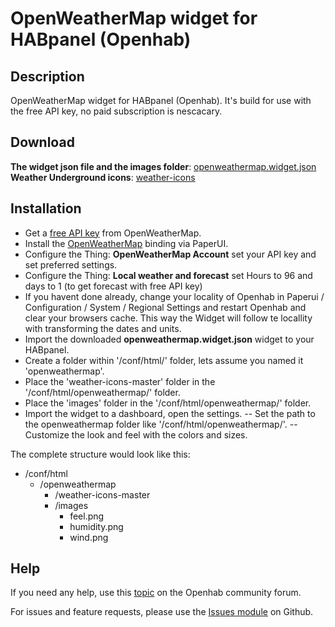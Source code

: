 # OpenWeatherMap widget for HABpanel (Openhab)

## Description
OpenWeatherMap widget for HABpanel (Openhab). It's build for use with the free API key, no paid subscription is nescacary.

## Download
**The widget json file and the images folder**: [openweathermap.widget.json](https://github.com/BasvanH/habpanel-widget-openweathermap)
**Weather Underground icons**: [weather-icons](https://erikflowers.github.io/weather-icons/)

## Installation
- Get a [free API key](https://openweathermap.org/api) from OpenWeatherMap.
- Install the [OpenWeatherMap](https://www.openhab.org/addons/bindings/openweathermap/) binding via PaperUI.
- Configure the Thing: **OpenWeatherMap Account** set your API key and set preferred settings.
- Configure the Thing: **Local weather and forecast** set Hours to 96 and days to 1 (to get forecast with free API key)
- If you havent done already, change your locality of Openhab in Paperui / Configuration / System / Regional Settings and restart Openhab and clear your browsers cache. This way the Widget will follow te locallity with transforming the dates and units.
- Import the downloaded **openweathermap.widget.json** widget to your HABpanel.
- Create a folder within '/conf/html/' folder, lets assume you named it 'openweathermap'.
- Place the 'weather-icons-master' folder in the '/conf/html/openweathermap/' folder.
- Place the 'images' folder in the '/conf/html/openweathermap/' folder.
- Import the widget to a dashboard, open the settings.
-- Set the path to the openweathermap folder like '/conf/html/openweathermap/'.
-- Customize the look and feel with the colors and sizes.

The complete structure would look like this:

- /conf/html
  - /openweathermap
    - /weather-icons-master
    - /images
      - feel.png
      - humidity.png
      - wind.png

## Help
If you need any help, use this [topic](https://community.openhab.org/t/weather-underground-widget-with-forecast/40260) on the Openhab community forum.

For issues and feature requests, please use the [Issues module](https://github.com/BasvanH/habpanel-widget-weatherunderground/issues) on Github.
